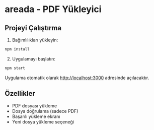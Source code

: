 # areada - PDF Yükleyici

## Projeyi Çalıştırma

1. Bağımlılıkları yükleyin:
```bash
npm install
```

2. Uygulamayı başlatın:
```bash
npm start
```

Uygulama otomatik olarak [http://localhost:3000](http://localhost:3000) adresinde açılacaktır.

## Özellikler

- PDF dosyası yükleme
- Dosya doğrulama (sadece PDF)
- Başarılı yükleme ekranı
- Yeni dosya yükleme seçeneği
